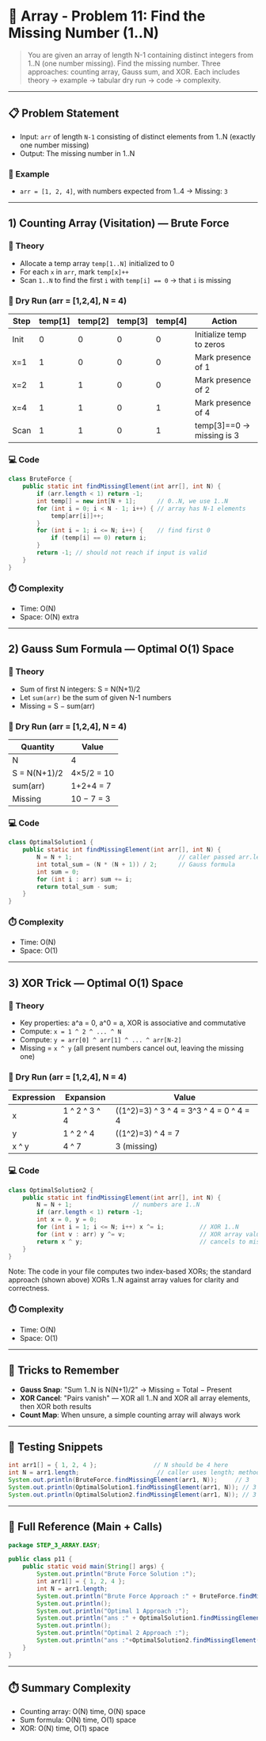 # 🚀 Array - Problem 11: Find the Missing Number (1..N)

> You are given an array of length N-1 containing distinct integers from 1..N (one number missing). Find the missing number. Three approaches: counting array, Gauss sum, and XOR. Each includes theory → example → tabular dry run → code → complexity.

---

## 📋 Problem Statement
- Input: `arr` of length `N-1` consisting of distinct elements from 1..N (exactly one number missing)
- Output: The missing number in 1..N

### 🧩 Example
- `arr = [1, 2, 4]`, with numbers expected from 1..4 → Missing: `3`

---

## 1) Counting Array (Visitation) — Brute Force

### 🧠 Theory
- Allocate a temp array `temp[1..N]` initialized to 0
- For each `x` in `arr`, mark `temp[x]++`
- Scan `1..N` to find the first `i` with `temp[i] == 0` → that `i` is missing

### 🧪 Dry Run (arr = [1,2,4], N = 4)

| Step | temp[1] | temp[2] | temp[3] | temp[4] | Action |
|------|---------|---------|---------|---------|--------|
| Init | 0 | 0 | 0 | 0 | Initialize temp to zeros |
| x=1 | 1 | 0 | 0 | 0 | Mark presence of 1 |
| x=2 | 1 | 1 | 0 | 0 | Mark presence of 2 |
| x=4 | 1 | 1 | 0 | 1 | Mark presence of 4 |
| Scan | 1 | 1 | 0 | 1 | temp[3]==0 → missing is 3 |

### 💻 Code
```java
class BruteForce {
    public static int findMissingElement(int arr[], int N) {
        if (arr.length < 1) return -1;
        int temp[] = new int[N + 1];      // 0..N, we use 1..N
        for (int i = 0; i < N - 1; i++) { // array has N-1 elements
            temp[arr[i]]++;
        }
        for (int i = 1; i <= N; i++) {    // find first 0
            if (temp[i] == 0) return i;
        }
        return -1; // should not reach if input is valid
    }
}
```

### ⏱️ Complexity
- Time: O(N)
- Space: O(N) extra

---

## 2) Gauss Sum Formula — Optimal O(1) Space

### 🧠 Theory
- Sum of first N integers: S = N(N+1)/2
- Let `sum(arr)` be the sum of given N-1 numbers
- Missing = S − sum(arr)

### 🧪 Dry Run (arr = [1,2,4], N = 4)

| Quantity | Value |
|----------|-------|
| N | 4 |
| S = N(N+1)/2 | 4×5/2 = 10 |
| sum(arr) | 1+2+4 = 7 |
| Missing | 10 − 7 = 3 |

### 💻 Code
```java
class OptimalSolution1 {
    public static int findMissingElement(int arr[], int N) {
        N = N + 1;                              // caller passed arr.length; expect numbers 1..(arr.length+1)
        int total_sum = (N * (N + 1)) / 2;      // Gauss formula
        int sum = 0;
        for (int i : arr) sum += i;
        return total_sum - sum;
    }
}
```

### ⏱️ Complexity
- Time: O(N)
- Space: O(1)

---

## 3) XOR Trick — Optimal O(1) Space

### 🧠 Theory
- Key properties: a^a = 0, a^0 = a, XOR is associative and commutative
- Compute: `x = 1 ^ 2 ^ ... ^ N`
- Compute: `y = arr[0] ^ arr[1] ^ ... ^ arr[N-2]`
- Missing = `x ^ y` (all present numbers cancel out, leaving the missing one)

### 🧪 Dry Run (arr = [1,2,4], N = 4)

| Expression | Expansion | Value |
|------------|-----------|-------|
| x | 1 ^ 2 ^ 3 ^ 4 | ((1^2)=3) ^ 3 ^ 4 = 3^3 ^ 4 = 0 ^ 4 = 4 |
| y | 1 ^ 2 ^ 4 | ((1^2)=3) ^ 4 = 7 |
| x ^ y | 4 ^ 7 | 3 (missing) |

### 💻 Code
```java
class OptimalSolution2 {
    public static int findMissingElement(int arr[], int N) {
        N = N + 1;                 // numbers are 1..N
        if (arr.length < 1) return -1;
        int x = 0, y = 0;
        for (int i = 1; i <= N; i++) x ^= i;          // XOR 1..N
        for (int v : arr) y ^= v;                     // XOR array values
        return x ^ y;                                 // cancels to missing
    }
}
```

Note: The code in your file computes two index-based XORs; the standard approach (shown above) XORs 1..N against array values for clarity and correctness.

### ⏱️ Complexity
- Time: O(N)
- Space: O(1)

---

## 🧠 Tricks to Remember
- **Gauss Snap**: "Sum 1..N is N(N+1)/2" → Missing = Total − Present
- **XOR Cancel**: "Pairs vanish" — XOR all 1..N and XOR all array elements, then XOR both results
- **Count Map**: When unsure, a simple counting array will always work

---

## 🧪 Testing Snippets
```java
int arr1[] = { 1, 2, 4 };                // N should be 4 here
int N = arr1.length;                      // caller uses length; methods adjust internally
System.out.println(BruteForce.findMissingElement(arr1, N));     // 3
System.out.println(OptimalSolution1.findMissingElement(arr1, N)); // 3
System.out.println(OptimalSolution2.findMissingElement(arr1, N)); // 3
```

---

## 📎 Full Reference (Main + Calls)
```java
package STEP_3_ARRAY.EASY;

public class p11 {
    public static void main(String[] args) {
        System.out.println("Brute Force Solution :");
        int arr1[] = { 1, 2, 4 };
        int N = arr1.length;
        System.out.println("Brute Force Approach :" + BruteForce.findMissingElement(arr1, N));
        System.out.println();
        System.out.println("Optimal 1 Approach :");
        System.out.println("ans :" + OptimalSolution1.findMissingElement(arr1, N));
        System.out.println();
        System.out.println("Optimal 2 Approach :");
        System.out.println("ans :"+OptimalSolution2.findMissingElement(arr1, N));
    }
}
```

---

## ⏱️ Summary Complexity
- Counting array: O(N) time, O(N) space
- Sum formula: O(N) time, O(1) space
- XOR: O(N) time, O(1) space
